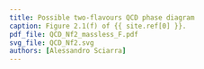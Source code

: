 ```yaml
---
title: Possible two-flavours QCD phase diagram
caption: Figure 2.1(f) of {{ site.ref[0] }}.
pdf_file: QCD_Nf2_massless_F.pdf
svg_file: QCD_Nf2.svg
authors: [Alessandro Sciarra]
---
```

